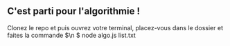 ## C'est parti pour l'algorithmie !

Clonez le repo et puis ouvrez votre terminal, placez-vous dans le dossier et faites la commande $\n
$ node algo.js list.txt
